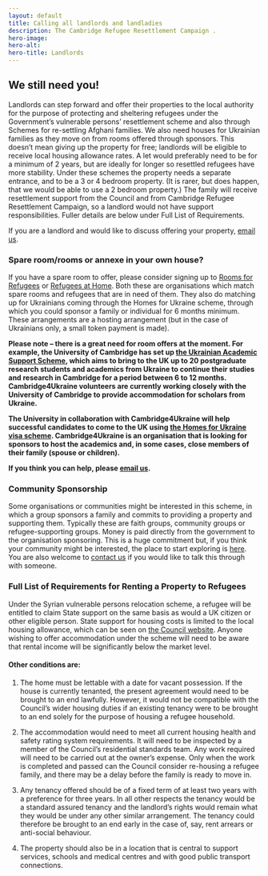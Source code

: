 ```yaml
---
layout: default
title: Calling all landlords and landladies
description: The Cambridge Refugee Resettlement Campaign .
hero-image:
hero-alt:
hero-title: Landlords
---
```


## We still need you!

Landlords can step forward and offer their properties to the local authority for the purpose of protecting and sheltering refugees under the Government’s vulnerable persons’ resettlement scheme and also through Schemes for re-settling Afghani families.  We also need houses for Ukrainian families as they move on from rooms offered through sponsors. This doesn’t mean giving up the property for free; landlords will be eligible to receive local housing allowance rates. A let would preferably need to be for a minimum of 2 years, but are ideally for longer so resettled refugees have more stability. Under these schemes the property needs a separate entrance, and to be a 3 or 4 bedroom property. (It is rarer, but does happen, that we would be able to use a 2 bedroom property.) The family will receive resettlement support from the Council and from Cambridge Refugee Resettlement Campaign, so a landlord would not have support responsibilities. Fuller details are below under Full List of Requirements.

If you are a landlord and would like to discuss offering your property, [email us](mailto:info@cambridgerefugees.org).

### Spare room/rooms or annexe in your own house?

If you have a spare room to offer, please consider signing up to [Rooms for Refugees](http://www.paih.org/host-a-refugee/) or [Refugees at Home](http://www.refugeesathome.org). Both these are organisations which match spare rooms and refugees that are in need of them. They also do matching up for Ukrainians coming through the Homes for Ukraine scheme, through which you could sponsor a family or individual for 6 months minimum. These arrangements are a hosting arrangement (but in the case of Ukrainians only, a small token payment is made).

**Please note – there is a great need for room offers at the moment. For example, the University of Cambridge has set up [the Ukrainian Academic Support Scheme](https://www.ukraine.cam.ac.uk/schemes/ukrainian-academic-support-scheme-visiting-postgraduate-research-students-and-academics), which aims to bring to the UK up to 20 postgraduate research students and academics from Ukraine to continue their studies and research in Cambridge for a period between 6 to 12 months. Cambridge4Ukraine volunteers are currently working closely with the University of Cambridge to provide accommodation for scholars from Ukraine.**

**The University in collaboration with Cambridge4Ukraine will help successful candidates to come to the UK using [the Homes for Ukraine visa scheme](https://www.gov.uk/guidance/homes-for-ukraine-sponsor-guidance). Cambridge4Ukraine is an organisation that is looking for sponsors to host the academics and, in some cases, close members of their family (spouse or children).**

**If you think you can help, please [email us](mailto:info@cambridgerefugees.org).**

### Community Sponsorship

Some organisations or communities might be interested in this scheme, in which a group sponsors a family and commits to providing a property and supporting them. Typically these are faith groups, community groups or refugee-supporting groups. Money is paid directly from the government to the organisation sponsoring. This is a huge commitment but, if you think your community might be interested, the place to start exploring is [here](https://www.gov.uk/government/publications/community-sponsorship-how-you-can-make-it-happen). You are also welcome to [contact us](/contact.html) if you would like to talk this through with someone.

### Full List of Requirements for Renting a Property to Refugees

Under the Syrian vulnerable persons relocation scheme, a refugee will be entitled to claim State support on the same basis as would a UK citizen or other eligible person. State support for housing costs is limited to the local housing allowance, which can be seen on [the Council website](https://www.cambridge.gov.uk/local-housing-allowance-and-the-rates-we-pay). Anyone wishing to offer accommodation under the scheme will need to be aware that rental income will be significantly below the market level.

#### Other conditions are:

1. The home must be lettable with a date for vacant possession. If the house is currently tenanted, the present agreement would need to be brought to an end lawfully. However, it would not be compatible with the Council’s wider housing duties if an existing tenancy were to be brought to an end solely for the purpose of housing a refugee household.

1. The accommodation would need to meet all current housing health and safety rating system requirements. It will need to be inspected by a member of the Council’s residential standards team. Any work required will need to be carried out at the owner’s expense. Only when the work is completed and passed can the Council consider re-housing a refugee family, and there may be a delay before the family is ready to move in.

1. Any tenancy offered should be of a fixed term of at least two years with a preference for three years. In all other respects the tenancy would be a standard assured tenancy and the landlord’s rights would remain what they would be under any other similar arrangement. The tenancy could therefore be brought to an end early in the case of, say, rent arrears or anti-social behaviour.

1. The property should also be in a location that is central to support services, schools and medical centres and with good public transport connections.
